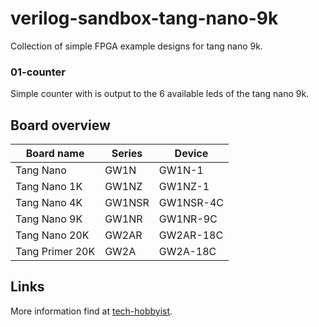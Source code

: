 # verilog-sandbox-tang-nano-9k

Collection of simple FPGA example designs for tang nano 9k.

### 01-counter
Simple counter with is output to the 6 available leds of the tang nano 9k.


## Board overview 

|Board name		|Series	|Device		|
|---------------|-------|-----------|
|Tang Nano		|GW1N	|GW1N-1		|
|Tang Nano 1K	|GW1NZ	|GW1NZ-1	|
|Tang Nano 4K	|GW1NSR	|GW1NSR-4C	|
|Tang Nano 9K	|GW1NR	|GW1NR-9C	|
|Tang Nano 20K	|GW2AR	|GW2AR-18C	|
|Tang Primer 20K|GW2A	|GW2A-18C	|

## Links
More information find at [tech-hobbyist](https://www.tech-hobbyist.com/).